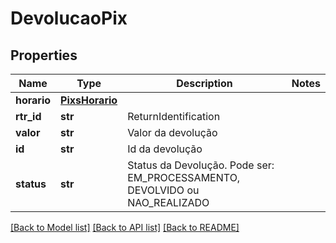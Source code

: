 # DevolucaoPix

## Properties

Name | Type | Description | Notes
------------ | ------------- | ------------- | -------------
**horario** | [**PixsHorario**](PixsHorario.md) |  |
**rtr_id** | **str** | ReturnIdentification |
**valor** | **str** | Valor da devolução |
**id** | **str** | Id da devolução |
**status** | **str** | Status da Devolução. Pode ser: EM_PROCESSAMENTO, DEVOLVIDO ou NAO_REALIZADO |

[[Back to Model list]](../README.md#documentation-for-models) [[Back to API list]](../README.md#documentation-for-api-endpoints) [[Back to README]](../README.md)
